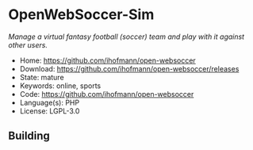 # OpenWebSoccer-Sim

_Manage a virtual fantasy football (soccer) team and play with it against other users._

- Home: https://github.com/ihofmann/open-websoccer
- Download: https://github.com/ihofmann/open-websoccer/releases
- State: mature
- Keywords: online, sports
- Code: https://github.com/ihofmann/open-websoccer
- Language(s): PHP
- License: LGPL-3.0

## Building

